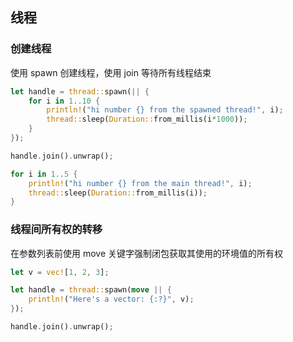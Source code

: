 ## 线程

### 创建线程

使用  spawn 创建线程，使用 join 等待所有线程结束

```rust
let handle = thread::spawn(|| {
    for i in 1..10 {
        println!("hi number {} from the spawned thread!", i);
        thread::sleep(Duration::from_millis(i*1000));
    }
});

handle.join().unwrap();

for i in 1..5 {
    println!("hi number {} from the main thread!", i);
    thread::sleep(Duration::from_millis(i));
}
```

### 线程间所有权的转移

在参数列表前使用 move 关键字强制闭包获取其使用的环境值的所有权

```rust
let v = vec![1, 2, 3];

let handle = thread::spawn(move || {
    println!("Here's a vector: {:?}", v);
});

handle.join().unwrap();
```
